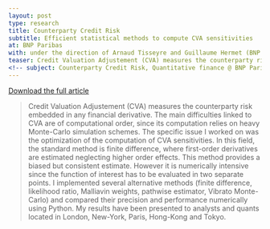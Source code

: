 ```yaml
---
layout: post
type: research
title: Counterparty Credit Risk
subtitle: Efficient statistical methods to compute CVA sensitivities 
at: BNP Paribas
with: under the direction of Arnaud Tisseyre and Guillaume Hermet (BNP Paribas)
teaser: Credit Valuation Adjustement (CVA) measures the counterparty risk embedded in any financial derivative. The main difficulties linked to CVA are of computational order, since its computation relies on heavy Monte-Carlo...
<!-- subject: Counterparty Credit Risk, Quantitative finance @ BNP Paribas -->
---
```


<a href="{{ base.url }}/download/2014_saleille_internship.pdf" target="_blank">Download the full article</a>

> Credit Valuation Adjustement (CVA) measures the counterparty risk embedded in any financial derivative. The main difficulties linked to CVA are of computational order, since its computation relies on heavy Monte-Carlo simulation schemes. The specific issue I worked on was the optimization of the computation of CVA sensitivities. In this field, the standard method is finite difference, where first-order derivatives are estimated neglecting higher order effects. This method provides a biased but consistent estimate. However it is numerically intensive since the function of interest has to be evaluated in two separate points. I implemented several alternative methods (finite difference, likelihood ratio, Malliavin weights, pathwise estimator, Vibrato Monte-Carlo) and compared their precision and performance numerically using Python. My results have been presented to analysts and quants located in London, New-York, Paris, Hong-Kong and Tokyo.